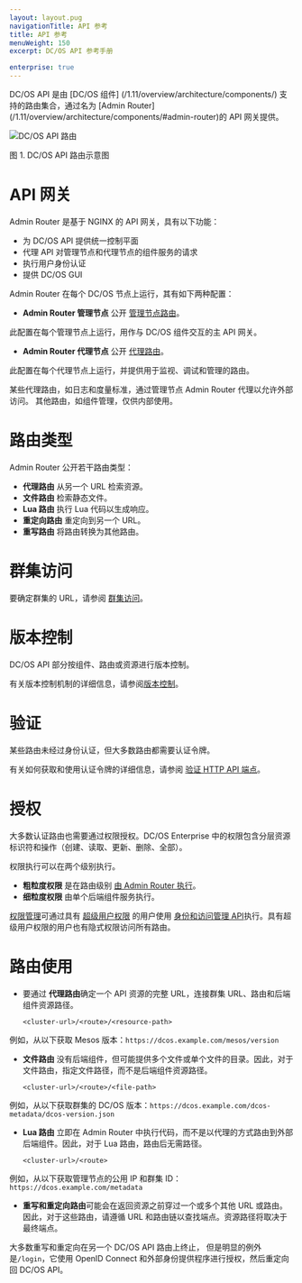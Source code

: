 ```yaml
---
layout: layout.pug
navigationTitle: API 参考
title: API 参考
menuWeight: 150
excerpt: DC/OS API 参考手册

enterprise: true
---
```


DC/OS API 是由 [DC/OS 组件] (/1.11/overview/architecture/components/) 支持的路由集合，通过名为 [Admin Router] (/1.11/overview/architecture/components/#admin-router)的 API 网关提供。

<!-- Use html img for horizontal centering -->
<img src="/1.11/img/dcos-api-routing.png" alt="DC/OS API 路由" style="display:block;margin:0 auto"/>

图 1. DC/OS API 路由示意图

# API 网关

Admin Router 是基于 NGINX 的 API 网关，具有以下功能：

- 为 DC/OS API 提供统一控制平面
- 代理 API 对管理节点和代理节点的组件服务的请求
- 执行用户身份认证
- 提供 DC/OS GUI

Admin Router 在每个 DC/OS 节点上运行，其有如下两种配置：

- **Admin Router 管理节点** 公开 [管理节点路由](/1.11/api/master-routes/)。

 此配置在每个管理节点上运行，用作与 DC/OS 组件交互的主 API 网关。

- **Admin Router 代理节点** 公开 [代理路由](/1.11/api/agent-routes/)。

 此配置在每个代理节点上运行，并提供用于监视、调试和管理的路由。

 某些代理路由，如日志和度量标准，通过管理节点 Admin Router 代理以允许外部访问。
其他路由，如组件管理，仅供内部使用。


# 路由类型

Admin Router 公开若干路由类型：

- **代理路由** 从另一个 URL 检索资源。
- **文件路由** 检索静态文件。
- **Lua 路由** 执行 Lua 代码以生成响应。
- **重定向路由** 重定向到另一个 URL。
- **重写路由** 将路由转换为其他路由。


# 群集访问

要确定群集的 URL，请参阅 [群集访问](/1.11/api/access/)。


# 版本控制

DC/OS API 部分按组件、路由或资源进行版本控制。

有关版本控制机制的详细信息，请参阅[版本控制](/1.11/api/versioning/)。


# 验证

某些路由未经过身份认证，但大多数路由都需要认证令牌。

有关如何获取和使用认证令牌的详细信息，请参阅 [验证 HTTP API 端点](/1.11/security/ent/iam-api/)。


# 授权

大多数认证路由也需要通过权限授权。DC/OS Enterprise 中的权限包含分层资源标识符和操作（创建、读取、更新、删除、全部）。

权限执行可以在两个级别执行。

- **粗粒度权限** 是在路由级别 [由 Admin Router 执行](/1.11/security/ent/perms-reference/#admin-router)。
- **细粒度权限** 由单个后端组件服务执行。

[权限管理](/1.11/security/ent/perms-management/)可通过具有 [超级用户权限](/1.11/security/ent/perms-reference/#superuser) 的用户使用 [身份和访问管理 API](/1.11/security/ent/iam-api/)执行。具有超级用户权限的用户也有隐式权限访问所有路由。


# 路由使用

- 要通过 **代理路由**确定一个 API 资源的完整 URL，连接群集 URL、路由和后端组件资源路径。

    ```
    <cluster-url>/<route>/<resource-path>
    ```

 例如，从以下获取 Mesos 版本：`https://dcos.example.com/mesos/version`

- **文件路由** 没有后端组件，但可能提供多个文件或单个文件的目录。因此，对于文件路由，指定文件路径，而不是后端组件资源路径。

    ```
    <cluster-url>/<route>/<file-path>
    ```

 例如，从以下获取群集的 DC/OS 版本：`https://dcos.example.com/dcos-metadata/dcos-version.json`

- **Lua 路由** 立即在 Admin Router 中执行代码，而不是以代理的方式路由到外部后端组件。因此，对于 Lua 路由，路由后无需路径。

    ```
    <cluster-url>/<route>
    ```

 例如，从以下获取管理节点的公用 IP 和群集 ID：`https://dcos.example.com/metadata`

- **重写和重定向路由**可能会在返回资源之前穿过一个或多个其他 URL 或路由。因此，对于这些路由，请遵循 URL 和路由链以查找端点。资源路径将取决于最终端点。

 大多数重写和重定向在另一个 DC/OS API 路由上终止， 但是明显的例外是`/login`，它使用 OpenID Connect 和外部身份提供程序进行授权，然后重定向回 DC/OS API。
